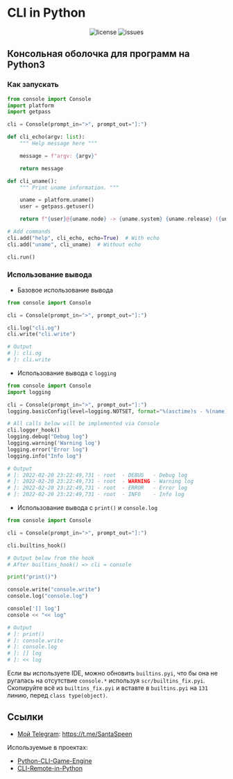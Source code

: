 # CLI in Python
<p align="center">
    <img src="https://img.shields.io/github/license/SantaSpeen/CLI-in-Python?style=for-the-badge" alt="license" title="license: MIT">
    <img src="https://img.shields.io/github/issues/SantaSpeen/CLI-in-Python?style=for-the-badge" alt="issues">
</p>

## Консольная оболочка для программ на Python3

### Как запускать

```python
from console import Console
import platform
import getpass

cli = Console(prompt_in=">", prompt_out="]:")

def cli_echo(argv: list):
    """ Help message here """

    message = f"argv: {argv}"

    return message

def cli_uname():
    """ Print uname information. """

    uname = platform.uname()
    user = getpass.getuser()

    return f"{user}@{uname.node} -> {uname.system} {uname.release} ({uname.version})"

# Add commands
cli.add("help", cli_echo, echo=True)  # With echo
cli.add("uname", cli_uname)  # Without echo

cli.run()
```

### Использование вывода

* Базовое использование вывода 

```python
from console import Console

cli = Console(prompt_in=">", prompt_out="]:")

cli.log("cli.og")
cli.write("cli.write")

# Output
# ]: cli.og
# ]: cli.write
```

* Использование вывода с `logging`

```python
from console import Console
import logging

cli = Console(prompt_in=">", prompt_out="]:")
logging.basicConfig(level=logging.NOTSET, format="%(asctime)s - %(name)-5s - %(levelname)-7s - %(message)s")

# All calls below will be implemented via Console
cli.logger_hook()
logging.debug("Debug log")
logging.warning('Warning log')
logging.error("Error log")
logging.info("Info log")

# Output
# ]: 2022-02-20 23:22:49,731 - root  - DEBUG   - Debug log
# ]: 2022-02-20 23:22:49,731 - root  - WARNING - Warning log
# ]: 2022-02-20 23:22:49,731 - root  - ERROR   - Error log
# ]: 2022-02-20 23:22:49,731 - root  - INFO    - Info log
```

* Использование вывода с `print()` и `console.log`

```python
from console import Console

cli = Console(prompt_in=">", prompt_out="]:")

cli.builtins_hook()

# Output below from the hook
# After builtins_hook() => cli = console

print("print()")

console.write("console.write")
console.log("console.log")

console['[] log']
console << "<< log"

# Output
# ]: print()
# ]: console.write
# ]: console.log
# ]: [] log
# ]: << log
```

Если вы используете IDE, можно обновить `builtins.pyi`, что бы она не ругалась на отсутствие `console.*` используя `scr/builtins_fix.pyi`. <br/>
Скопируйте всё из `builtins_fix.pyi` и вставте в `builtins.pyi` на `131` линию, перед `class type(object)`.

## Ссылки

* [Мой Telegram](https://t.me/SantaSpeen "SantaSpeen"): https://t.me/SantaSpeen

Используемые в проектах: 

* [Python-CLI-Game-Engine](https://github.com/SantaSpeen/Python-CLI-Game-Engine)
* [CLI-Remote-in-Python](https://github.com/SantaSpeen/CLI-Remote-in-Python)
